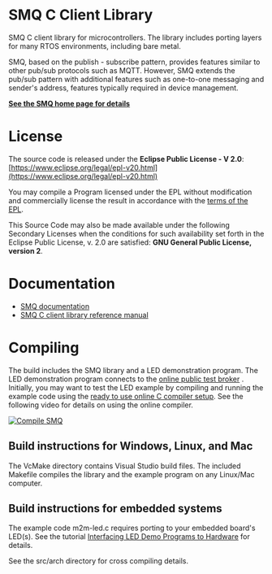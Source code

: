 # SMQ C Client Library

SMQ C client library for microcontrollers. The library includes porting layers for many RTOS environments, including bare metal.

SMQ, based on the publish - subscribe pattern, provides features similar to other pub/sub protocols such as MQTT. However, SMQ extends the pub/sub pattern with additional features such as one-to-one messaging and sender's address, features typically required in device management.

**[See the SMQ home page for details](https://realtimelogic.com/products/simplemq/)**

# License

The source code is released under the **Eclipse Public License - V 2.0**: [https://www.eclipse.org/legal/epl-v20.html](https://www.eclipse.org/legal/epl-v20.html)

You may compile a Program licensed under the EPL without modification and commercially license the result in accordance with the [terms of the EPL](https://www.eclipse.org/legal/epl-2.0/faq.php).

This Source Code may also be made available under the following Secondary Licenses when the conditions for such availability set forth in the Eclipse Public License, v. 2.0 are satisfied: **GNU General Public License, version 2**.

# Documentation

* [SMQ documentation](https://realtimelogic.com/ba/doc/?url=SMQ.html)
* [SMQ C client library reference manual](https://realtimelogic.com/ba/doc/en/C/reference/html/group__SMQClient.html)


# Compiling

The build includes the SMQ library and a LED demonstration program. The LED demonstration program connects to the [online public test broker](https://realtimelogic.com/IoT-LED-Cluster.html) . Initially, you may want to test the LED example by compiling and running the example code using the [ready to use online C compiler setup](https://repl.it/@RTL/SMQ-LED-Demo). See the following video for details on using the online compiler.

[![Compile SMQ](https://img.youtube.com/vi/qQ50565LN_M/0.jpg)](https://www.youtube.com/watch?v=qQ50565LN_M)


## Build instructions for Windows, Linux, and Mac

The VcMake directory contains Visual Studio build files. The included Makefile compiles the library and the example program on any Linux/Mac computer.

## Build instructions for embedded systems

The example code m2m-led.c requires porting to your embedded board's LED(s). See the tutorial [Interfacing LED Demo Programs to Hardware](https://realtimelogic.com/ba/doc/en/C/shark/md_md_Examples.html#LedDemo) for details.

See the src/arch directory for cross compiling details.
